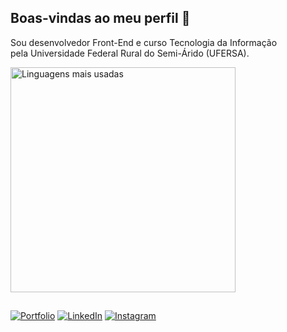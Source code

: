 <h2>Boas-vindas ao meu perfil 👋</h2>

<p>
  Sou desenvolvedor Front-End e curso Tecnologia da Informação<br> pela Universidade Federal Rural do Semi-Árido (UFERSA).
</p>

<div>
  
<img src="https://github-readme-stats-git-masterrstaa-rickstaa.vercel.app/api/top-langs/?username=jsilvad&layout=compact&bg_color=1E1E1E&border_color=FD6F00&title_color=E94D5F&text_color=FFF&hide_title=true" alt="Linguagens mais usadas" width="360">

##

[![Portfolio](https://img.shields.io/badge/Portfolio-1E1E1E?style=for-the-badge&logo=todoist&logoColor=FD6F00)]()
[![LinkedIn](https://img.shields.io/badge/-LinkedIn-1E1E1E?style=for-the-badge&logo=linkedin&logoColor=FD6F00&color:FFF)](https://www.linkedin.com/in/jsilvadeveloper/)
[![Instagram](https://img.shields.io/badge/-Instagram-1E1E1E?style=for-the-badge&logo=instagram&logoColor=FD6F00&color:FFF)](https://www.instagram.com/jefews/)

</div>
